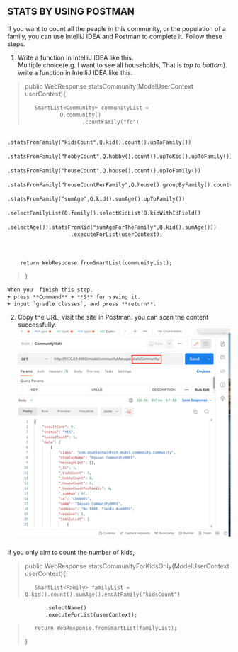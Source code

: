 
## STATS BY USING POSTMAN ##

If you want to count all the peaple in this community, or the population of a family, you can use IntelliJ IDEA and Postman to complete it. Follow these steps. 

1. Write a function in IntelliJ IDEA like this.  
     Multiple choice(e.g. I want to see all households, That is *top to bottom*). write a function in IntelliJ IDEA like this.  
>    public WebResponse statsCommunity(ModelUserContext userContext){
>
>
>        SmartList<Community> communityList =
>                Q.community()
>                       .countFamily("fc")
>
                        .statsFromFamily("kidsCount",Q.kid().count().upToFamily())
                        .statsFromFamily("hobbyCount",Q.hobby().count().upToKid().upToFamily())
                        .statsFromFamily("houseCount",Q.house().count().upToFamily())
                        .statsFromFamily("houseCountPerFamily",Q.house().groupByFamily().count().upToFamily())
                        .statsFromFamily("sumAge",Q.kid().sumAge().upToFamily())
                        .selectFamilyList(Q.family().selectKidList(Q.kidWithIdField()
                                .selectAge()).statsFromKid("sumAgeForTheFamily",Q.kid().sumAge()))
                        .executeForList(userContext);



        return WebResponse.fromSmartList(communityList);

>    } 
    
 
    When you  finish this step. 
    + press **Command** + **S** for saving it. 
    + input `gradle classes`, and press **return**. 

2. Copy the URL, visit the site in Postman. you can scan the content successfully. 
    ![](images/stats-2.png)





###  ###

If you only aim to count the number of kids, 

> public WebResponse statsCommunityForKidsOnly(ModelUserContext userContext){
>
>
>        SmartList<Family> familyList = Q.kid().count().sumAge().endAtFamily("kidsCount")
                .selectName()
                .executeForList(userContext);
>
>
>        return WebResponse.fromSmartList(familyList);
>
>    }

